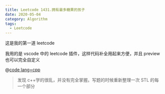 ```yaml
---
title: Leetcode 1431.拥有最多糖果的孩子
date: 2020-05-04
category: Algorithm
tags:
  - Leetcode
---
```


这是我的第一道 leetcode
<!-- more -->

我用的是 vscode 中的 leetcode 插件，这样代码补全用起来方便，并且 preview 也可以完全自定义

@[code lang=cpp](@/code/leetcode/1431.拥有最多糖果的孩子.cpp/)

>发现 c++学的很乱，并没有完全掌握。写题的时候重新整理一次 STL 的每一个部分
